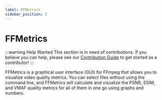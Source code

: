 ```yaml
---
label: FFMetrics
sidebar_position: 3
---
```


# FFMetrics

:::warning Help Wanted
This section is in need of contributions. If you believe you can help, please see our [Contribution Guide](../contribution-guide.md) to get started as a contributor!
:::

FFMetrics is a graphical user interface (GUI) for FFmpeg that allows you to visualize video quality metrics. You can select files without using the command line, and FFMetrics will calculate and visualize the PSNR, SSIM, and VMAF quality metrics for all of them in one go using graphs and numbers.